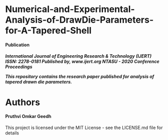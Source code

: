 <h1>Numerical-and-Experimental-Analysis-of-DrawDie-Parameters-for-A-Tapered-Shell</h1>
<h4>Publication</h4> 
<h5>International Journal of Engineering Research & Technology (IJERT)
ISSN: 2278-0181
Published by, www.ijert.org
NTASU - 2020 Conference Proceedings

This repository contains the research paper published for analysis of tapered drawn die parameters.

<h1>Authors</h1>
<h4>Pruthvi Omkar Geedh</h4>
This project is licensed under the MIT License - see the LICENSE.md file for details
